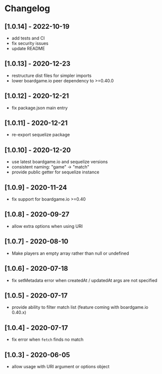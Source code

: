 # Changelog

## [1.0.14] - 2022-10-19

- add tests and CI
- fix security issues
- update README

## [1.0.13] - 2020-12-23

- restructure dist files for simpler imports
- lower boardgame.io peer dependency to >=0.40.0

## [1.0.12] - 2020-12-21

- fix package.json main entry

## [1.0.11] - 2020-12-21

- re-export sequelize package

## [1.0.10] - 2020-12-20

- use latest boardgame.io and sequelize versions
- consistent naming: "game" -> "match"
- provide public getter for sequelize instance

## [1.0.9] - 2020-11-24

- fix support for boardgame.io >=0.40

## [1.0.8] - 2020-09-27

- allow extra options when using URI

## [1.0.7] - 2020-08-10

-  Make players an empty array rather than null or undefined

## [1.0.6] - 2020-07-18

- fix setMetadata error when createdAt / updatedAt args are not specified

## [1.0.5] - 2020-07-17

- provide ability to filter match list (feature coming with boardgame.io 0.40.x)

## [1.0.4] - 2020-07-17

- fix error when `fetch` finds no match

## [1.0.3] - 2020-06-05

- allow usage with URI argument or options object
